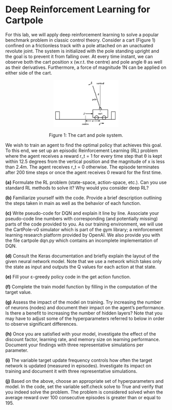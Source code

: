 # Deep Reinforcement Learning for Cartpole
For this lab, we will apply deep reinforcement learning to solve a popular benchmark problem in classic control theory. Consider a cart (Figure 1) confined on a frictionless track with a pole
attached on an unactuated revolute joint. The system is initialized with the pole standing upright and the goal is to prevent it from falling over. At every time instant, we can observe both the cart position x (w.r.t. the centre) and pole angle θ as well as their derivatives. Furthermore, a force of magnitude 1N can be applied on either side of the cart.

<p align="center">
  <img src="../images/cart_and_pole.png" width="40%" height="40%"/>
</p>
<p align="center">
  Figure 1: The cart and pole system.
</p>


We wish to train an agent to find the optimal policy that achieves this goal. To this end, we set up an episodic Reinforcement Learning (RL) problem where the agent receives a reward r_t = 1 for
every time step that θ is kept within 12.5 degrees from the vertical position and the magnitude of x is less than 2.4m. The agent receives r_t = 0 otherwise. The episode terminates after 200 time steps or once the agent receives 0 reward for the first time.



**(a)** Formulate the RL problem (state-space, action-space, etc.). Can you use standard RL methods to solve it? Why would you consider deep RL?

**(b)** Familiarize yourself with the code. Provide a brief description outlining the steps taken in main as well as the behavior of each function.

**(c)** Write pseudo-code for DQN and explain it line by line. Associate your pseudo-code line numbers with corresponding (and potentially missing) parts of the code provided to you. As our training environment, we will use the CartPole-v0 simulator which is part of the gym library; a reinforcement learning research platform provided by OpenAI. We also provide you with the file cartpole dqn.py which contains an incomplete implementation of DQN.

**(d)** Consult the Keras documentation and briefly explain the layout of the given neural network model. Note that we use a network which takes only the state as input and outputs the Q values for each action at that state.

**(e)** Fill your ε-greedy policy code in the get action function.

**(f)** Complete the train model function by filling in the computation of the target value.

**(g)** Assess the impact of the model on training. Try increasing the number of neurons (nodes) and document their impact on the agent’s performance. Is there a benefit to increasing the
number of hidden layers? Note that you may have to adjust some of the hyperparameters referred to below in order to observe significant differences.

**(h)** Once you are satisfied with your model, investigate the effect of the discount factor, learning rate, and memory size on learning performance. Document your findings with three representative simulations per parameter.

**(i)** The variable target update frequency controls how often the target network is updated (measured in episodes). Investigate its impact on training and document it with three representative simulations.

**(j)** Based on the above, choose an appropriate set of hyperparameters and model. In the code, set the variable self.check solve to True and verify that you indeed solve the problem. The
problem is considered solved when the average reward over 100 consecutive episodes is greater than or equal to 195.


